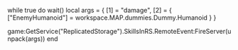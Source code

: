 while true do wait()
local args = {
    [1] = "damage",
    [2] = {
        ["EnemyHumanoid"] = workspace.MAP.dummies.Dummy.Humanoid
    }
}

game:GetService("ReplicatedStorage").SkillsInRS.RemoteEvent:FireServer(unpack(args))
end
